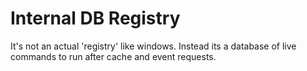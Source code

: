 # Internal DB Registry

It's not an actual 'registry' like windows. Instead its a database of live commands
to run after cache and event requests.
